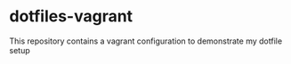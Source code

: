 # dotfiles-vagrant
This repository contains a vagrant configuration to demonstrate my dotfile setup
